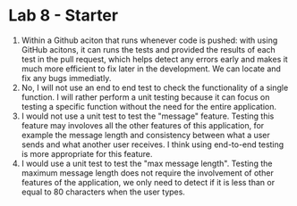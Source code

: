 # Lab 8 - Starter
1. Within a Github aciton that runs whenever code is pushed: with using GitHub acitons, it can runs the tests and provided the results of each test in the pull request, which helps detect any errors early and makes it much more efficient to fix later in the development. We can locate and fix any bugs immediatly.
2. No, I will not use an end to end test to check the functionality of a single function. I will rather perform a unit testing because it can focus on testing a specific function without the need for the entire application.
3. I would not use a unit test to test the "message" feature. Testing this feature may involoves all the other features of this application, for example the message length and consistency between what a user sends and what another user receives. I think using end-to-end testing is more appropriate for this feature.
4. I would use a unit test to test the "max message length". Testing the maximum message length does not require the involvement of other features of the application, we only need to detect if it is less than or equal to 80 characters when the user types.
